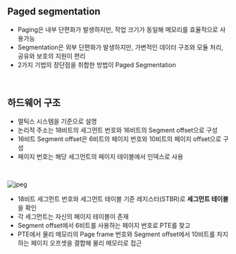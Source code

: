 ## Paged segmentation

- Paging은 내부 단편화가 발생하지만, 작업 크기가 동일해 메모리를 효율적으로 사용가능
- Segmentation은 외부 단편화가 발생하지만, 가변적인 데이터 구조와 모듈 처리, 공유와 보호의 지원이 편리
- 2가지 기법의 장단점을 취합한 방법이 Paged Segmentation

<br>

## 하드웨어 구조

- 멀틱스 시스템을 기준으로 설명
- 논리적 주소는 18비트의 세그먼트 번호와 16비트의 Segment offset으로 구성
- 16비트 Segment offset은 6비트의 페이지 번호와 10비트의 페이지 offset으로 구성
- 페이지 번호는 해당 세그먼트의 페이지 테이블에서 인덱스로 사용
<br>

![jpeg](/Operating_system/_img/paged_segmentation.jpeg)

- 18비트 세그먼트 번호와 세그먼트 테이블 기준 레지스터(STBR)로 **세그먼트 테이블**을 확인
- 각 세그먼트는 자신의 페이지 테이블이 존재
- Segment offset에서 6비트를 사용하는 페이지 번호로 PTE를 찾고
- PTE에서 물리 메모리의 Page frame 번호와 Segment offset에서 10비트를 차지하는 페이지 오프셋을 결합해 물리 메모리로 접근
